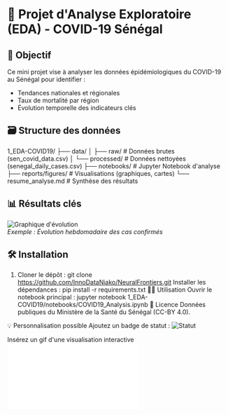 # 🦠 Projet d'Analyse Exploratoire (EDA) - COVID-19 Sénégal

## 📌 Objectif
Ce mini projet vise à analyser les données épidémiologiques du COVID-19 au Sénégal pour identifier :
- Tendances nationales et régionales
- Taux de mortalité par région
- Évolution temporelle des indicateurs clés

## 🗃️ Structure des données
1_EDA-COVID19/
├── data/
│ ├── raw/ # Données brutes (sen_covid_data.csv)
│ └── processed/ # Données nettoyées (senegal_daily_cases.csv)
├── notebooks/ # Jupyter Notebook d'analyse
├── reports/figures/ # Visualisations (graphiques, cartes)
└── resume_analyse.md # Synthèse des résultats

## 📊 Résultats clés
![Graphique d'évolution](reports/figures/Evolution_hebdomadaire_des_indicateurs.png)  
*Exemple : Évolution hebdomadaire des cas confirmés*

## 🛠️ Installation
1. Cloner le dépôt :
git clone https://github.com/InnoDataNiako/NeuralFrontiers.git
Installer les dépendances :
pip install -r requirements.txt
🧑‍💻 Utilisation
Ouvrir le notebook principal :
jupyter notebook 1_EDA-COVID19/notebooks/COVID19_Analysis.ipynb
📝 Licence
Données publiques du Ministère de la Santé du Sénégal (CC-BY 4.0).

💡 Personnalisation possible
Ajoutez un badge de statut :
![Statut](https://img.shields.io/badge/status-active-success)

Insérez un gif d'une visualisation interactive
![Interactive](reports/figures/interactive_plot.html)
